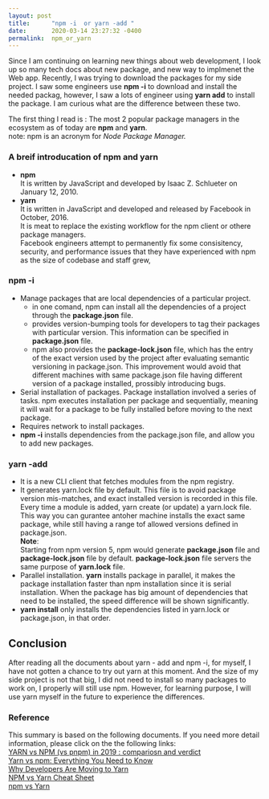 ```yaml
---
layout: post
title:      "npm -i  or yarn -add "
date:       2020-03-14 23:27:32 -0400
permalink:  npm_or_yarn
---
```



Since I am continuing on learning new things about web development, I look up so many tech docs about new package, and new way to implmenet the Web app. Recently, I was trying to download the packages for my side project. I saw some engineers use  **npm -i** to download and install the needed packag, however, I saw a lots of engineer using **yarn add** to install the package. I am curious what are the difference between these two.  

The first thing I read is : The most 2 popular package managers in the ecosystem as of today are **npm** and **yarn**.  
note: npm is an acronym for *Node Package Manager.*

### A breif introducation of npm and yarn
* **npm**  
It is written by JavaScript and developed by Isaac Z. Schlueter on January 12, 2010.   
*   **yarn**  
It is written in JavaScript and developed and released by Facebook in October, 2016.  
It is meat to replace the existing workflow for the npm client or othere package managers.  
Facebook engineers attempt to permanently fix some consisitency, security, and performance issues that they   have experienced with npm as the size of codebase and staff grew, 

### npm -i

* Manage packages that are local dependencies of a particular project.  
   * in one comand, npm can install all the dependencies of a project through the **package.json** file.  
   * provides version-bumping tools for developers to tag their packages with particular version.  This information can be specified in **package.json** file.  
   * npm also provides the **package-lock.json** file, which has the entry of the exact version used by the project after evaluating semantic versioning in package.json.  This improvement would avoid that different machines with same package.json file having different version of a package installed, prossibly introducing bugs.
*   Serial installation of packages. Package installation involved a series of tasks.  npm executes installation per package and sequentially, meaning it will wait for a package to be fully installed before moving to the next package. 
*   Requires network to install packages.  
*   **npm -i** installs dependencies from the package.json file, and allow you to add new packages. 

### yarn -add
* It is a new CLI client that fetches modules from the npm registry.  
* It generates yarn.lock file by default. This file is to avoid package version mis-matches, and exact installed version is recorded in this file.   Every time a module is added, yarn create (or update) a yarn.lock file.  This way you can gurantee antoher machine installs the exact same package, while still having a range tof allowed versions defined in package.json.   
**Note**:  
Starting from npm version 5,  npm would generate **package.json** file and **package-lock.json** file by default. **package-lock.json** file servers the same purpose of  **yarn.lock** file.  
* Parallel installation. **yarn**  installs package in parallel, it makes the package installation faster than npm installation since it is serial installation.  When the package has big amount of dependencies that need to be installed, the speed difference will be shown significantly.  
* **yarn install** only installs the dependencies listed in yarn.lock or package.json, in that order.  


## Conclusion  
After reading all the documents about yarn - add and npm -i, for myself, I have not gotten a chance to try out yarn at this moment. And the size of my side project is not that big, I did not need to install so many packages to work on, I properly will still use npm. However, for learning purpose, I will use yarn myself in the future to experience the differences. 



### Reference
This summary is based on the following documents. If you need more detail information, please click on the the following links:  
[YARN vs NPM (vs pnpm) in 2019 : compariosn and verdict](https://www.ryadel.com/en/yarn-vs-npm-pnpm-2019/)  
[Yarn vs npm: Everything You Need to Know](https://www.sitepoint.com/yarn-vs-npm/)  
[Why Developers Are Moving to Yarn](https://circleci.com/blog/why-are-developers-moving-to-yarn/)  
[NPM vs Yarn Cheat Sheet](https://shift.infinite.red/npm-vs-yarn-cheat-sheet-8755b092e5cc)  
[npm vs Yarn](https://stackshare.io/stackups/npm-vs-yarn)
